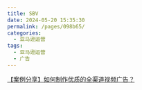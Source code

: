 ```yaml
---
title: SBV
date: 2024-05-20 15:35:30
permalink: /pages/098b65/
categories: 
  - 亚马逊运营
tags: 
  - 亚马逊运营
  - 广告
---
```


[【案例分享】如何制作优质的全渠道视频广告？](https://learningconsole.amazonadvertising.com/student/path/53714/activity/105359)
